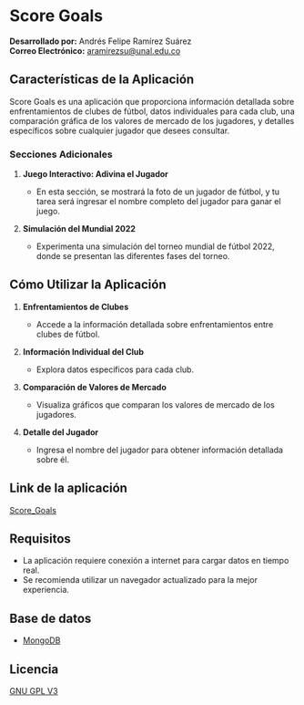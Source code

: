 # Score Goals

**Desarrollado por:** Andrés Felipe Ramírez Suárez  
**Correo Electrónico:** aramirezsu@unal.edu.co

## Características de la Aplicación

Score Goals es una aplicación que proporciona información detallada sobre enfrentamientos de clubes de fútbol, datos individuales para cada club, una comparación gráfica de los valores de mercado de los jugadores, y detalles específicos sobre cualquier jugador que desees consultar.

### Secciones Adicionales

1. **Juego Interactivo: Adivina el Jugador**
   - En esta sección, se mostrará la foto de un jugador de fútbol, y tu tarea será ingresar el nombre completo del jugador para ganar el juego.

2. **Simulación del Mundial 2022**
   - Experimenta una simulación del torneo mundial de fútbol 2022, donde se presentan las diferentes fases del torneo.

## Cómo Utilizar la Aplicación

1. **Enfrentamientos de Clubes**
   - Accede a la información detallada sobre enfrentamientos entre clubes de fútbol.

2. **Información Individual del Club**
   - Explora datos específicos para cada club.

3. **Comparación de Valores de Mercado**
   - Visualiza gráficos que comparan los valores de mercado de los jugadores.

4. **Detalle del Jugador**
   - Ingresa el nombre del jugador para obtener información detallada sobre él.
  
## Link de la aplicación

[Score_Goals](https://scoregoals-dfj7duconampzhcfg5wpdv.streamlit.app/)

## Requisitos

- La aplicación requiere conexión a internet para cargar datos en tiempo real.
- Se recomienda utilizar un navegador actualizado para la mejor experiencia.

## Base de datos

- [MongoDB](https://scoregoals-dfj7duconampzhcfg5wpdv.streamlit.app/)


## Licencia
[GNU GPL V3](https://www.gnu.org/licenses/gpl-3.0.html)

